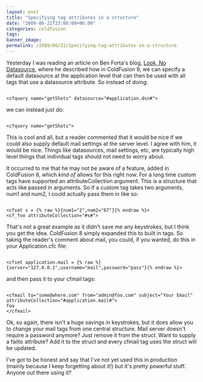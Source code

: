 ```yaml
---
layout: post
title: "Specifying tag attributes in a structure"
date: "2009-06-21T23:06:00+06:00"
categories: coldfusion 
tags: 
banner_image: 
permalink: /2009/06/21/Specifying-tag-attributes-in-a-structure
---
```


Yesterday I was reading an article on Ben Forta's blog, <a href="http://forta.com/blog/index.cfm/2009/6/20/Look-No-Datasource">Look, No Datasource</a>, where he described how in ColdFusion 9, we can specify a default datasource at the application level that can then be used with all tags that use a datasource attribute. So instead of doing:

<code>
&lt;cfquery name="getShots" datasource="#application.dsn#"&gt;
</code>

we can instead just do:

<code>
&lt;cfquery name="getShots"&gt;
</code>

This is cool and all, but a reader commented that it would be nice if we could also supply default mail settings at the server level. I agree with him, it would be nice. Things like datasources, mail settings, etc, are typically high level things that individual tags should not need to worry about. 

It occurred to me that he may not be aware of a feature, added in ColdFusion 8, which <i>kind of</i> allows for this right now. For a long time custom tags have supported an attributeCollection argument. This is a structure that acts like passed in arguments. So if a custom tag takes two arguments, num1 and num2, I could actually pass them in like so:

<code>
&lt;cfset s = {% raw %}{num1="2",num2="67"}{% endraw %}&gt;
&lt;cf_foo attributeCollection="#s#"&gt;
</code>

That's not a great example as it didn't save me any keystrokes, but I think you get the idea. ColdFusion 8 simply expanded this to built in tags. So taking the reader's comment about mail, you could, if you wanted, do this in your Application.cfc file:

<code>
&lt;cfset application.mail = {% raw %}{server="127.0.0.1",username="mail",password="pass"}{% endraw %}&gt;
</code>

and then pass it to your cfmail tags:

<code>
&lt;cfmail to="some@where.com" from="admin@foo.com" subject="Your Email" attributeCollection="#application.mail#"&gt;
foo
&lt;/cfmail&gt;
</code>

Ok, so again, there isn't a huge savings in keystrokes, but it does allow you to change your mail tags from one central structure. Mail server doesn't require a password anymore? Just remove it from the struct. Want to supply a failto attribute? Add it to the struct and every cfmail tag uses the struct will be updated.

I've got to be honest and say that I've not yet used this in production (mainly because I keep forgetting about it!) but it's pretty powerful stuff. Anyone out there using it?
